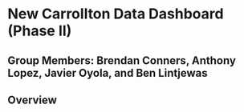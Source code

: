 # New Carrollton Data Dashboard (Phase II)
## Group Members: Brendan Conners, Anthony Lopez, Javier Oyola, and Ben Lintjewas

## Overview
